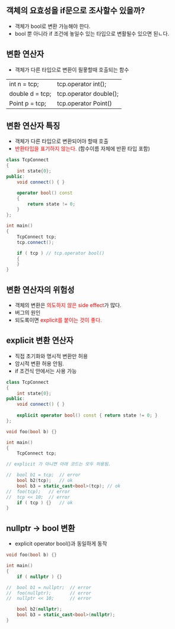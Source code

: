 <style>
r { color: Red }
o { color: Orange }
g { color: Green }
</style>

## 객체의 요효성을 if문으로 조사할수 있을까?
- 객체가 bool로 변환 가능해야 한다.
- bool 뿐 아니라 if 조건에 놓일수 있는 타입으로 변활될수 있으면 된ㄴ다.

## 변환 연산자
- 객체가 다른 타입으로 변환이 필욯할때 호출되는 함수

|||
|--|--|
|int n = tcp;|tcp.operator int();|
|double d = tcp;|tcp.operator double();|
|Point p = tcp;|tcp.operator Point()|

## 변환 연산자 특징
- 객체가 다른 타입으로 변환되어야 할때 호출
- <r>반환타입을 표기하지 않는다.</r> (함수이름 자체에 반환 타입 포함)

```c++
class TcpConnect
{
	int state{0};
public:
	void connect() { } 

	operator bool() const 
	{
		return state != 0;
	}	
};

int main()
{
	TcpConnect tcp;
	tcp.connect();

	if ( tcp ) // tcp.operator bool()
	{
	}
}
```

## 변환 연산자의 위험성
- 객체의 변환은 <r>의도하지 않은 side effect</r>가 많다.
- 버그의 원인
- 되도록이면 <r>explicit를 붙이는 것이 좋다.</r>

## explicit 변환 연산자
- 직접 초기화와 명시적 변환만 허용
- 암시적 변환 허용 안됨.
- if 조건식 안에서는 사용 가능

```c++
class TcpConnect
{
	int state{0};
public:
	void connect() { } 	
	
	explicit operator bool() const { return state != 0; }	
};

void foo(bool b) {}

int main()
{
	TcpConnect tcp;

// explicit 가 아니면 아래 코드는 모두 허용됨.

//	bool b1 = tcp;	// error
	bool b2(tcp);	// ok
	bool b3 = static_cast<bool>(tcp); // ok
//	foo(tcp);	// error
//	tcp << 10;	// error
	if ( tcp ) {}	// ok	
}
```

## nullptr -> bool 변환
- explicit operator bool()과 동일하게 동작

```c++
void foo(bool b) {}

int main()
{
	if ( nullptr ) {}

//	bool b1 = nullptr;	// error
//	foo(nullptr);		// error
//	nullptr << 10;		// error

	bool b2(nullptr);	
	bool b3 = static_cast<bool>(nullptr);	
}
```